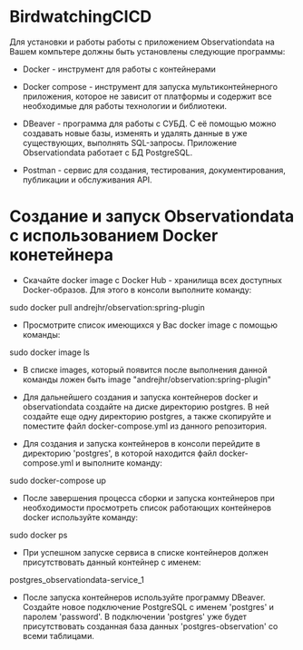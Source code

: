 # BirdwatchingCICD
Для установки и работы работы с приложением Observationdata на Вашем 
компьтере должны быть установлены следующие программы:

- Docker - инструмент для работы с контейнерами
- Docker compose - инструмент для запуска мультиконтейнерного 
приложения, которое не зависит от платформы и содержит все необходимые 
для работы технологии и библиотеки.
- DBeaver - программа для работы с СУБД. С её помощью можно создавать 
новые базы, изменять и удалять данные в уже существующих, 
выполнять SQL-запросы. Приложение Observationdata работает с БД PostgreSQL.

- Postman - сервис для создания, тестирования, документирования, 
публикации и обслуживания API.

# Создание и запуск Observationdata с использованием Docker конетейнера

- Скачайте docker image с Docker Hub - хранилища всех доступных Docker-образов. 
Для этого в консоли выполните команду: 

sudo docker pull andrejhr/observation:spring-plugin

- Просмотрите список имеющихся у Вас docker image с помощью команды: 

sudo docker image ls 

- В списке images, который появится после выполнения данной команды ложен быть image 
"andrejhr/observation:spring-plugin"
- Для дальнейшего создания и запуска контейнеров docker и observationdata создайте 
на диске директорию postgres. В ней создайте еще одну директорию postgres, а также 
скопируйте и поместите файл docker-compose.yml из данного репозитория.

- Для создания и запуска контейнеров в консоли перейдите в директорию 'postgres', 
в которой находится файл docker-compose.yml и выполните команду: 

sudo docker-compose up

- После завершения процесса сборки и запуска контейнеров при необходимости просмотреть список 
работающих контейнеров docker используйте команду:

sudo docker ps

- При успешном запуске сервиса в списке контейнеров должен присутствовать данный 
контейнер с именем:

postgres_observationdata-service_1

- После запуска контейнеров используйте программу DBeaver. Создайте новое подключение PostgreSQL с 
именем 'postgres' и паролем 'password'. В подключении 'postgres' уже будет присутствовать 
созданная база данных 'postgres-observation' со всеми таблицами.